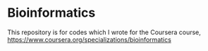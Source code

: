 # Bioinformatics
This repository is for codes which I wrote for the Coursera course, https://www.coursera.org/specializations/bioinformatics
